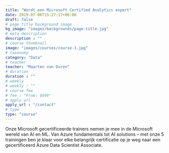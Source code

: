 ```yaml
---
title: "Wordt een Microsoft Certified Analytics expert"
date: 2019-07-06T15:27:17+06:00
draft: false
# page title background image
bg_image: "images/backgrounds/page-title.jpg"
# meta description
description : ""
# course thumbnail
image: "images/courses/course-1.jpg"
# taxonomy
category: "Data"
# teacher
teacher: "Maarten van Duren"
# duration
duration : ""
# weekly
# weekly : ""
# course fee
# fee : "From: $699"
# apply url
apply_url : "/contact"
# type
type: "course"
---
```


Onze Microsoft gecertificeerde trainers nemen je mee in de Microsoft wereld van AI en ML. Van Azure fundamentals tot AI solutions – met onze 5 trainingen ben je klaar voor elke belangrijk certificatie op je weg naar een gecertificeerd Azure Data Scientist Associate.
